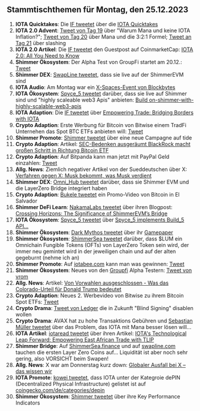 ## Stammtischthemen für Montag, den 25.12.2023

1. **IOTA Quicktakes**: Die [IF tweetet]() über die [IOTA Quicktakes]()
2. **IOTA 2.0 Advent**: [Tweet von Tag 19](https://x.com/NaitsabesMue/status/1737003111959375922?s=20) über "Warum Mana und keine IOTA Inflation?"; [Tweet von Tag 20](https://x.com/NaitsabesMue/status/1737376930964418920?s=20) über Mana und die 3:2:1 Formel; [Tweet an Tag 21](https://x.com/NaitsabesMue/status/1737739819621507092?s=20) über slashing
3. **IOTA 2.0 Artikel**: Die [IF tweetet](https://x.com/iota/status/1736929348098171138?s=20) den Guestpost auf CoinmarketCap: [IOTA 2.0: All You Need to Know](https://coinmarketcap.com/community/articles/657c1c5f0239a0746aa129c1/)
4. **Shimmer Ökosystem**: Der Alpha Test von GroupFi startet am 20.12.: [Tweet](https://x.com/groupfi_ai/status/1736935260397666691?s=20)
5. **Shimmer DEX**: [SwapLine tweetet](https://x.com/SwaplineDEX/status/1736748148381691968?s=20), dass sie live auf der ShimmerEVM sind
6. **IOTA Audio**: Am Montag war ein [X-Spaces-Event von Blockbytes](https://x.com/blockbytescom/status/1736756574343839782?s=20)
7. **IOTA Ökosystem**: [Spyce_5 tweetet](https://x.com/SPYCE_5/status/1736740758504214919?s=20) darüber, dass sie live auf Shimmer sind und "highly scaleable web3 Apis" anbieten: [Build on-shimmer-with-highly-scalable-web3-apis](https://spyce5.com/apis/build-on-shimmer-with-highly-scalable-web3-apis/)
8. **IOTA Adaption**: Die [IF tweetet](https://x.com/iota/status/1736748156539289991?s=20) über [Empowering Trade: Bridging Borders with IOTA](https://blog.iota.org/empowering-trade-with-iota/)
9. **Crypto Adaption**: Erste Werbung für Bitcoin von Bitwise einem TradFi Unternehen das Spot BTC ETFs anbieten will: [Tweet](https://x.com/BitcoinMagazine/status/1736766216025374764?s=20)
10. **Shimmer Promote**: [Shimmer tweetet](https://x.com/shimmernet/status/1737003640534036920?s=20) über eine neue Campagne auf tide
11. **Crypto Adaption**: Artikel: [SEC-Bedenken ausgeräumt BlackRock macht großen Schritt in Richtung Bitcoin ETF](https://www.btc-echo.de/schlagzeilen/bitcoin-etf-blackrock-fast-am-ziel-176234/)
12. **Crypto Adaption**: Auf Bitpanda kann man jetzt mit PayPal Geld einzahlen: [Tweet](https://x.com/Bitpanda_global/status/1737054158748786755?s=20)
13. **Allg. News**: Ziemlich negativer Artikel von der Sueddeutschen über X: [Verfahren gegen X: Musk bekommt, was Musk verdient](https://www.sueddeutsche.de/wirtschaft/x-twitter-dsa-verfahren-breton-1.6321463?utm_source=Twitter&utm_medium=twitterbot&utm_campaign=6321463)
14. **Shimmer DEX**: [Omni_Hub tweetet](https://x.com/omni_hub/status/1736351234854944985?s=20) darüber, dass sie Shimmer EVM und die LayerZero Bridge integriert haben
15. **Crypto Adaption**: [Bukele tweetet](https://x.com/nayibbukele/status/1733242448179073284?s=20) ein Promo-Video von Bitcoin in El Salvador
16. **Shimmer DeFi Learn**: [NakamaLabs tweetet](https://x.com/Nakama_Labs/status/1737126030903545870?s=20) über ihren Blogpost: [Crossing Horizons: The Significance of ShimmerEVM’s Bridge](https://medium.com/@NakamaLabs/crossing-horizons-the-significance-of-shimmerevms-bridge-7202446e1494)
17. **IOTA Ökosystem**: [Spyce_5 tweetet](https://x.com/SPYCE_5/status/1737367242466005102?s=20) über [Spyce_5 implements Build_5 API...](https://spyce5.com/apis/spyce-5-integrates-build-5-api-a-new-era-of-blockchain-development/)
18. **Shimmer Ökosystem**: [Dark Mythos tweetet](https://x.com/DarkMythosIOTA/status/1737397440620159382?s=20) über ihr [Gamepaper](https://docs.dark-mythos.com/)
19. **Shimmer Ökosystem**: [ShimmerSea tweetet](https://x.com/ShimmerSeaDEX/status/1737396008168902946?s=20) darüber, dass $LUM ein Omnichain Fungible Tokens (OFTs) von LayerZero Token sein wird, der immer neu gemintet wird in der jeweiligen chain und auf der alten gegeburnt (nehme ich an)
20. **Shimmer Promote**: Auf [iotabee.com](https://iotabee.com/) kann man was gewinnen: [Tweet](https://x.com/iotabee/status/1737467731698491871?s=20)
21. **Shimmer Ökosystem**: Neues von den [Groupfi](https://twitter.com/groupfi_ai) Alpha Testern: [Tweet von vrom](https://x.com/Vrom14286662/status/1737484913304088907?s=20)
22. **Allg. News**: Artikel: [Von Vorwahlen ausgeschlossen - Was das Colorado-Urteil für Donald Trump bedeutet](https://www.spiegel.de/ausland/donald-trump-was-bedeutet-das-colorado-urteil-fuer-den-ex-praesidenten-a-39acee22-0990-4349-9703-c54e1e514aff#ref=rss)
23. **Crypto Adaption**: Neues 2. Werbevideo von Bitwise zu ihrem Bitcoin Spot ETFs: [Tweet](https://x.com/BitwiseInvest/status/1737564629562245486?s=20)
24. **Crypto Drama**: [Tweet von Ledger](https://x.com/Ledger/status/1737457365526470665?s=20) die in Zukunft "Blind Signing" disablen wollen
25. **Crypto Drama**: AVAX hat zu hohe Transaktions Gebühren und [Sebastian Müller tweetet](https://x.com/NaitsabesMue/status/1737547857513578672?s=20) über das Problem, das IOTA mit Mana besser lösen will...
26. **IOTA Artikel**: [iotaread tweetet](https://x.com/iotaread/status/1737683945431662763?s=20) über ihren Artikel: [IOTA's Technological Leap Forward: Empowering East African Trade with TLIP](https://iotaread.com/iotas-technological-leap-forward-empowering-east-african-trade-with-tlip)
27. **Shimmer Bridge**: Auf [ShimmerSea.finance](https://shimmersea.finance/swap) und auf [swapline.com](https://swapline.com/home) tauchen die ersten Layer Zero Coins auf... Liquidität ist aber noch sehr gering, also VORSICHT beim Swapen!
28. **Allg. News**: X war am Donnerstag kurz down: [Globaler Ausfall bei X – das wissen wir](https://www.watson.ch/digital/x%20-%20twitter/886870281-globaler-ausfall-bei-x-das-wissen-wir)
29. **IOTA Promote**: [kowei tweetet](https://x.com/kowei1995/status/1737782705113485744?s=20), dass IOTA unter der Kategroie dePIN (Decentralized Physical Infrastructure) gelistet ist auf [coingecko.com/de/categories/depin](https://www.coingecko.com/de/categories/depin)
30. **Shimmer Ökosystem**: [Shimmer tweetet](https://x.com/ShimmerSeaDEX/status/1737790019899912494?s=20) über ihre Key Performance Indicators
 
